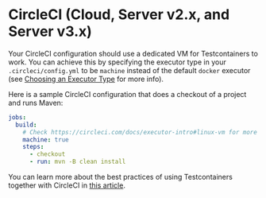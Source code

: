# CircleCI (Cloud, Server v2.x, and Server v3.x)

Your CircleCI configuration should use a dedicated VM for Testcontainers to work. You can achieve this by specifying the 
executor type in your `.circleci/config.yml` to be `machine` instead of the default `docker` executor (see [Choosing an Executor Type](https://circleci.com/docs/guides/execution-managed/executor-intro/) for more info).  

Here is a sample CircleCI configuration that does a checkout of a project and runs Maven:

```yml
jobs:
  build:
    # Check https://circleci.com/docs/executor-intro#linux-vm for more details
    machine: true
    steps:
      - checkout
      - run: mvn -B clean install
```

You can learn more about the best practices of using Testcontainers together with CircleCI in [this article](https://www.atomicjar.com/2022/12/testcontainers-with-circleci/).
